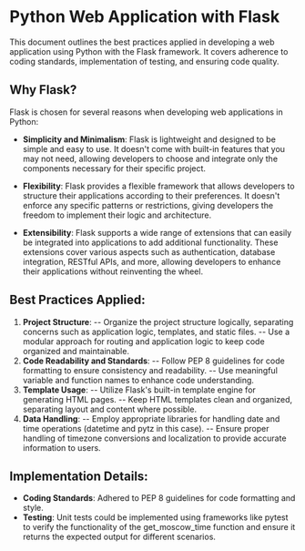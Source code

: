 # Python Web Application with Flask

This document outlines the best practices applied in developing a web application using Python with the Flask framework. It covers adherence to coding standards, implementation of testing, and ensuring code quality.

## Why Flask?
Flask is chosen for several reasons when developing web applications in Python:

- **Simplicity and Minimalism**: Flask is lightweight and designed to be simple and easy to use. It doesn't come with built-in features that you may not need, allowing developers to choose and integrate only the components necessary for their specific project.

- **Flexibility**: Flask provides a flexible framework that allows developers to structure their applications according to their preferences. It doesn't enforce any specific patterns or restrictions, giving developers the freedom to implement their logic and architecture.

- **Extensibility**: Flask supports a wide range of extensions that can easily be integrated into applications to add additional functionality. These extensions cover various aspects such as authentication, database integration, RESTful APIs, and more, allowing developers to enhance their applications without reinventing the wheel.

## Best Practices Applied:
1. **Project Structure**:
-- Organize the project structure logically, separating concerns such as application logic, templates, and static files.
-- Use a modular approach for routing and application logic to keep code organized and maintainable.
2. **Code Readability and Standards**:
-- Follow PEP 8 guidelines for code formatting to ensure consistency and readability.
-- Use meaningful variable and function names to enhance code understanding.
3. **Template Usage**:
-- Utilize Flask's built-in template engine for generating HTML pages.
-- Keep HTML templates clean and organized, separating layout and content where possible.
4. **Data Handling**:
-- Employ appropriate libraries for handling date and time operations (datetime and pytz in this case).
-- Ensure proper handling of timezone conversions and localization to provide accurate information to users.

## Implementation Details:
- **Coding Standards**: Adhered to PEP 8 guidelines for code formatting and style.
- **Testing**: Unit tests could be implemented using frameworks like pytest to verify the functionality of the get_moscow_time function and ensure it returns the expected output for different scenarios.
